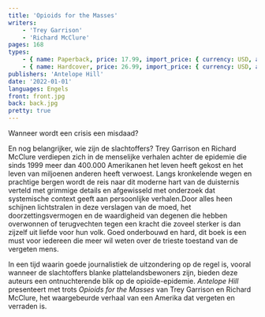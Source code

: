 ```yaml
---
title: 'Opioids for the Masses'
writers:
    - 'Trey Garrison'
    - 'Richard McClure'
pages: 168
types:
    - { name: Paperback, price: 17.99, import_price: { currency: USD, amount: 15.91 }, isbn: 978-1-953730-89-3 }
    - { name: Hardcover, price: 26.99, import_price: { currency: USD, amount: 0.0 }, isbn: 978-1-953730-91-6 }
publishers: 'Antelope Hill'
date: '2022-01-01'
languages: Engels
front: front.jpg
back: back.jpg
pretty: true
---
```


Wanneer wordt een crisis een misdaad?
 
En nog belangrijker, wie zijn de slachtoffers? Trey Garrison en Richard McClure verdiepen zich in de menselijke verhalen achter de epidemie die sinds 1999 meer dan 400.000 Amerikanen het leven heeft gekost en het leven van miljoenen anderen heeft verwoest. Langs kronkelende wegen en prachtige bergen wordt de reis naar dit moderne hart van de duisternis verteld met grimmige details en afgewisseld met onderzoek dat systemische context geeft aan persoonlijke verhalen.Door alles heen schijnen lichtstralen in deze verslagen van de moed, het doorzettingsvermogen en de waardigheid van degenen die hebben overwonnen of terugvechten tegen een kracht die zoveel sterker is dan zijzelf uit liefde voor hun volk. Goed onderbouwd en hard, dit boek is een must voor iedereen die meer wil weten over de trieste toestand van de vergeten mens.
 
In een tijd waarin goede journalistiek de uitzondering op de regel is, vooral wanneer de slachtoffers blanke plattelandsbewoners zijn, bieden deze auteurs een ontnuchterende blik op de opioïde-epidemie. *Antelope Hill* presenteert met trots *Opioids for the Masses* van Trey Garrison en Richard McClure, het waargebeurde verhaal van een Amerika dat vergeten en verraden is.
